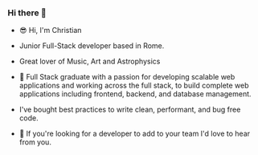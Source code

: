 ### Hi there 👋


- 😎 Hi, I'm Christian
- Junior Full-Stack developer based in Rome. 
- Great lover of Music, Art and Astrophysics

- 🥇 Full Stack graduate with a passion for developing scalable web applications and working across the full stack, to build complete web applications including frontend, backend, and database management.
- I've bought best practices to write clean, performant, and bug free code.

- 💪 If you're looking for a developer to add to your team I'd love to hear from you.


